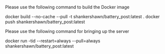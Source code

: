 Please use the following command to build the Docker image

docker build --no-cache --pull -t shankershawn/battery_post:latest .
docker push shankershawn/battery_post:latest

Please use the following command for bringing up the server

docker run -tid --restart=always --pull=always shankershawn/battery_post:latest
